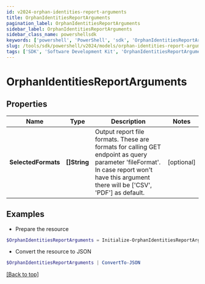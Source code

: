 ```yaml
---
id: v2024-orphan-identities-report-arguments
title: OrphanIdentitiesReportArguments
pagination_label: OrphanIdentitiesReportArguments
sidebar_label: OrphanIdentitiesReportArguments
sidebar_class_name: powershellsdk
keywords: ['powershell', 'PowerShell', 'sdk', 'OrphanIdentitiesReportArguments', 'V2024OrphanIdentitiesReportArguments'] 
slug: /tools/sdk/powershell/v2024/models/orphan-identities-report-arguments
tags: ['SDK', 'Software Development Kit', 'OrphanIdentitiesReportArguments', 'V2024OrphanIdentitiesReportArguments']
---
```



# OrphanIdentitiesReportArguments

## Properties

Name | Type | Description | Notes
------------ | ------------- | ------------- | -------------
**SelectedFormats** | **[]String** | Output report file formats. These are formats for calling GET endpoint as query parameter 'fileFormat'.  In case report won't have this argument there will be ['CSV', 'PDF'] as default. | [optional] 

## Examples

- Prepare the resource
```powershell
$OrphanIdentitiesReportArguments = Initialize-OrphanIdentitiesReportArguments  -SelectedFormats [CSV]
```

- Convert the resource to JSON
```powershell
$OrphanIdentitiesReportArguments | ConvertTo-JSON
```


[[Back to top]](#) 

